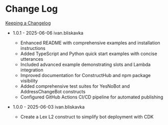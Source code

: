 # Change Log

[Keeping a Changelog](https://keepachangelog.com)

- 1.0.1 - 2025-06-06 ivan.bliskavka

  - Enhanced README with comprehensive examples and installation instructions
  - Added TypeScript and Python quick start examples with concise utterances
  - Included advanced example demonstrating slots and Lambda integration
  - Improved documentation for ConstructHub and npm package visibility
  - Added comprehensive test suites for YesNoBot and AddressChangeBot constructs
  - Configured GitHub Actions CI/CD pipeline for automated publishing

- 1.0.0 - 2025-06-03 ivan.bliskavka

  - Create a Lex L2 construct to simplify bot deployment with CDK
